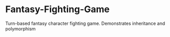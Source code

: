 # Fantasy-Fighting-Game
Turn-based fantasy character fighting game. Demonstrates inheritance and polymorphism
